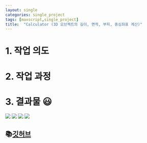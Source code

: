 ```yaml
---
layout: single
categories: single_project
tags: [maxscript,single_project]
title:  "Calculator (3D 오브젝트의 길이, 면적, 부피, 중심좌표 계산)"
---
```




# 1. 작업 의도



# 2. 작업 과정



# 3. 결과물 :smiley:



<img src="{{https://sunnyturtle1.github.io/single_project/maxscript1/}}/images/2022-10-06-maxscript1/1.GIF">



<img src="{{https://sunnyturtle1.github.io/single_project/maxscript1/}}/images/2022-10-06-maxscript1/2.GIF">



<img src="{{https://sunnyturtle1.github.io/single_project/maxscript1/}}/images/2022-10-06-maxscript1/3.GIF">



<img src="{{https://sunnyturtle1.github.io/single_project/maxscript1/}}/images/2022-10-06-maxscript1/4.GIF">







## :books:**[깃허브](https://github.com/SunnyTurtle1/maxscript_calculator.git)**




